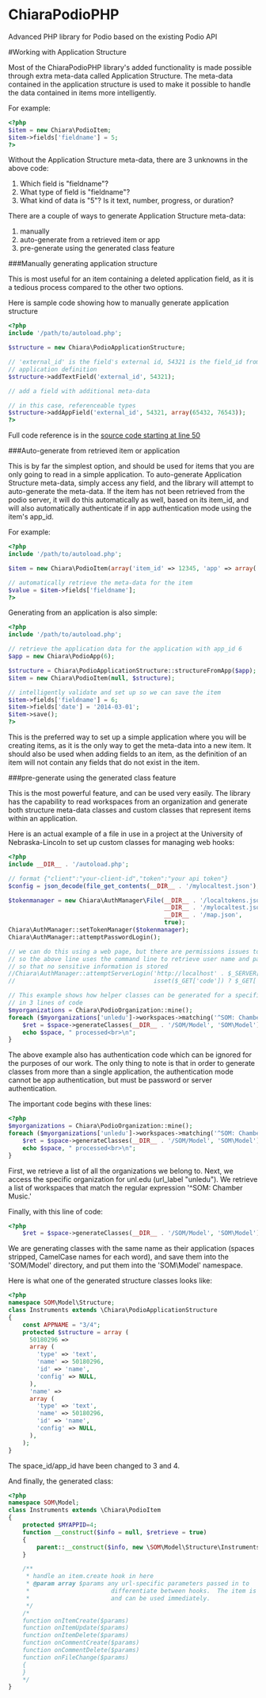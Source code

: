 ChiaraPodioPHP
==============

Advanced PHP library for Podio based on the existing Podio API

#Working with Application Structure

Most of the ChiaraPodioPHP library's added functionality is made possible
through extra meta-data called Application Structure.  The meta-data
contained in the application structure is used to  make it possible to
handle the data contained in items more intelligently.

For example:

```php
<?php
$item = new Chiara\PodioItem;
$item->fields['fieldname'] = 5;
?>
```

Without the Application Structure meta-data, there are 3 unknowns in the
above code:

 1. Which field is "fieldname"?
 2. What type of field is "fieldname"?
 3. What kind of data is "5"?  Is it text, number, progress, or duration?

There are a couple of ways to generate Application Structure meta-data:

 1. manually
 2. auto-generate from a retrieved item or app
 3. pre-generate using the generated class feature

###Manually generating application structure

This is most useful for an item containing a deleted application field, as it
is a tedious process compared to the other two options.

Here is sample code showing how to manually generate application structure

```php
<?php
include '/path/to/autoload.php';

$structure = new Chiara\PodioApplicationStructure;

// 'external_id' is the field's external id, 54321 is the field_id from the
// application definition
$structure->addTextField('external_id', 54321);

// add a field with additional meta-data

// in this case, referenceable types
$structure->addAppField('external_id', 54321, array(65432, 76543));
?>
```

Full code reference is in the [source code starting at line 50](https://github.com/cellog/ChiaraPodioPHP/blob/master/Chiara/PodioApplicationStructure.php#L50)

###Auto-generate from retrieved item or application

This is by far the simplest option, and should be used for items that you are
only going to read in a simple application.  To auto-generate Application
Structure meta-data, simply access any field, and the library will attempt
to auto-generate the meta-data.  If the item has not been retrieved from the
podio server, it will do this automatically as well, based on its item_id, and
will also automatically authenticate if in app authentication mode using the
item's app_id.

For example:

```php
<?php
include '/path/to/autoload.php';

$item = new Chiara\PodioItem(array('item_id' => 12345, 'app' => array('app_id' => 5)));

// automatically retrieve the meta-data for the item
$value = $item->fields['fieldname'];
?>
```

Generating from an application is also simple:

```php
<?php
include '/path/to/autoload.php';

// retrieve the application data for the application with app_id 6
$app = new Chiara\PodioApp(6);

$structure = Chiara\PodioApplicationStructure::structureFromApp($app);
$item = new Chiara\PodioItem(null, $structure);

// intelligently validate and set up so we can save the item
$item->fields['fieldname'] = 6;
$item->fields['date'] = '2014-03-01';
$item->save();
?>
```

This is the preferred way to set up a simple application where you will be
creating items, as it is the only way to get the meta-data into a new
item.  It should also be used when adding fields to an item, as the definition
of an item will not contain any fields that do not exist in the item.

###pre-generate using the generated class feature

This is the most powerful feature, and can be used very easily.  The
library has the capability to read workspaces from an organization and
generate both structure meta-data classes and custom classes that represent
items within an application.

Here is an actual example of a file in use in a project at the University
of Nebraska-Lincoln to set up custom classes for managing web hooks:

```php
<?php
include __DIR__ . '/autoload.php';

// format {"client":"your-client-id","token":"your api token"}
$config = json_decode(file_get_contents(__DIR__ . '/mylocaltest.json'), 1);

$tokenmanager = new Chiara\AuthManager\File(__DIR__ . '/localtokens.json',
                                            __DIR__ . '/mylocaltest.json',
                                            __DIR__ . '/map.json',
                                            true);
Chiara\AuthManager::setTokenManager($tokenmanager);
Chiara\AuthManager::attemptPasswordLogin();

// we can do this using a web page, but there are permissions issues to work out
// so the above line uses the command line to retrieve user name and password
// so that no sensitive information is stored
//Chiara\AuthManager::attemptServerLogin('http://localhost' . $_SERVER['PHP_SELF'], isset($_GET['logout']),
//                                       isset($_GET['code']) ? $_GET['code'] : false);

// This example shows how helper classes can be generated for a specific subset of workspaces
// in 3 lines of code
$myorganizations = Chiara\PodioOrganization::mine();
foreach ($myorganizations['unledu']->workspaces->matching('^SOM: Chamber Music') as $space) {
    $ret = $space->generateClasses(__DIR__ . '/SOM/Model', 'SOM\Model');
    echo $space, " processed<br>\n";
}
```

The above example also has authentication code which can be ignored for the
purposes of our work.  The only thing to note is that in order to generate
classes from more than a single application, the authentication mode cannot
be app authentication, but must be password or server authentication.

The important code begins with these lines:

```php
<?php
$myorganizations = Chiara\PodioOrganization::mine();
foreach ($myorganizations['unledu']->workspaces->matching('^SOM: Chamber Music') as $space) {
    $ret = $space->generateClasses(__DIR__ . '/SOM/Model', 'SOM\Model');
    echo $space, " processed<br>\n";
}
```

First, we retrieve a list of all the organizations we belong to.  Next, we
access the specific organization for unl.edu (url_label "unledu").  We retrieve
a list of workspaces that match the regular expression '^SOM: Chamber Music.'

Finally, with this line of code:

```php
<?php
    $ret = $space->generateClasses(__DIR__ . '/SOM/Model', 'SOM\Model');
```

We are generating classes with the same name as their application (spaces stripped,
CamelCase names for each word), and save them into the 'SOM/Model' directory,
and put them into the 'SOM\Model' namespace.

Here is what one of the generated structure classes looks like:

```php
<?php
namespace SOM\Model\Structure;
class Instruments extends \Chiara\PodioApplicationStructure
{
    const APPNAME = "3/4";
    protected $structure = array (
      50180296 => 
      array (
        'type' => 'text',
        'name' => 50180296,
        'id' => 'name',
        'config' => NULL,
      ),
      'name' => 
      array (
        'type' => 'text',
        'name' => 50180296,
        'id' => 'name',
        'config' => NULL,
      ),
    );
}

```

The space_id/app_id have been changed to 3 and 4.

And finally, the generated class:

```php
<?php
namespace SOM\Model;
class Instruments extends \Chiara\PodioItem
{
    protected $MYAPPID=4;
    function __construct($info = null, $retrieve = true)
    {
        parent::__construct($info, new \SOM\Model\Structure\Instruments, $retrieve);
    }

    /**
     * handle an item.create hook in here
     * @param array $params any url-specific parameters passed in to
     *                       differentiate between hooks.  The item is already set up
     *                       and can be used immediately.
     */
    /*
    function onItemCreate($params)
    function onItemUpdate($params)
    function onItemDelete($params)
    function onCommentCreate($params)
    function onCommentDelete($params)
    function onFileChange($params)
    {
    }
    */
}
```


